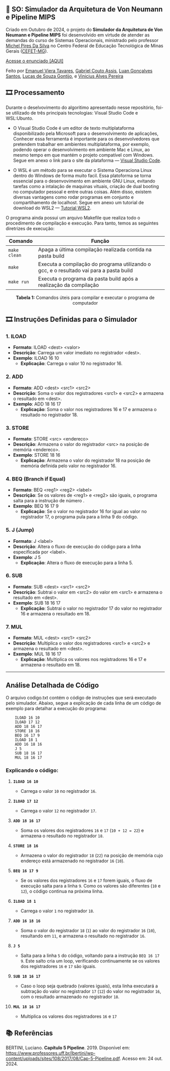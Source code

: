 <section>   
    <h1>📢 SO: Simulador da Arquitetura de Von Neumann e Pipeline MIPS</h1>   
    <p>
        Criado em Outubro de 2024, o projeto do<strong> Simulador da Arquitetura de Von Neumann e Pipeline MIPS</strong> foi desenvolvido em virtude de atender as demandas do curso de Sistemas Operacionais, ministrado pelo professor <a href="https://www.linkedin.com/in/michelpiressilva/?originalSubdomain=br" target="_blank">Michel Pires Da Silva</a> no Centro Federal de Educação Tecnológica de Minas Gerais (<a href="https://www.divinopolis.cefetmg.br/" target="_blank">CEFET-MG</a>).
    </p>
    <p>
        <a href="https://github.com/LucasG4K/SO-1/blob/main/documentation/assignment.pdf" target="_blank">Acesse o enunciado [AQUI]</a>
    </p>
    <div>
          <p>
            Feito por <a href="https://www.linkedin.com/in/emanuel-vieira-tavares-019706291/" target="_blank">Emanuel Viera Tavares</a>, <a href="https://www.linkedin.com/in/gabriel-couto-582060200/" target="_blank">Gabriel Couto Assis</a>, <a href="https://www.linkedin.com/in/luan-santos-9bb01920b/" target="_blank">Luan Gonçalves Santos</a>, <a href="https://www.linkedin.com/in/lucas-s-gontijo/" target="_blank">Lucas de Souza Gontijo</a>, e <a href="https://www.linkedin.com/in/dev-vini-pereira/" target="_blank">Vinicius Alves Pereira</a>
         </p>   
    </div>
</section>
<section>
    <h2>🎞 Processamento</h2>
    <p>
        Durante o deselvovimento do algoritimo apresentado nesse repositório, foi-se utilizado de três principais tecnologias: Visual Studio Code e WSL:Ubunto.
    </p>
    <ul>
        <li>    
            <p>
                O Visual Studio Code é um editor de texto multiplataforma disponibilizado pela Microsoft para o desenvolvimento de aplicações, Conhecer essa ferramenta é importante para os desenvolvedores que pretendem trabalhar em ambientes multiplataforma, por exemplo,  podendo operar o desenvolvimento em ambiente Mac e Linux, ao mesmo tempo em que mantém o projeto compatível com Windows. Segue em anexo o link para o site da plataforma — <a href="https://code.visualstudio.com/" target="_blank">Visual Studio Code</a>.
            </p>
        </li>
        <li>
            <p>
                O WSL é um método para se executar o Sistema Operaciona Linux dentro do Windows de forma muito facil. Essa platoforma se torna essencial para o desenvovimento em ambiente GNU Linux, evitando tarefas como a intalação de maquinas vituais, criação de dual booting no computador pessoal e entre outras coisas. Além disso, existem diversas vantagens como rodar programas em conjunto e compartihamento de localhost. Segue em anexo um  tutorial de download do WSL2 — <a href="https://youtu.be/hd6lxt5iVsg" target="_blank">Tutorial WSL2</a>.
            </p>
        </li>
    </ul>
    <p>
        O programa ainda possui um arquivo Makefile que realiza todo o procedimento de compilação e execução. Para tanto, temos as seguintes diretrizes de execução:
    </p>
    <div align="center">
        <table>
            <thead>
                <tr>
                    <th>Comando</th>
                    <th>Função</th>
                </tr>
            </thead>
            <tbody>
                <tr>
                    <td><code>make clean</code></td>
                    <td>Apaga a última compilação realizada contida na pasta build</td>
                </tr>
                <tr>
                    <td><code>make</code></td>
                    <td>Executa a compilação do programa utilizando o gcc, e o resultado vai para a pasta build</td>
                </tr>
                <tr>
                    <td><code>make run</code></td>
                    <td>Executa o programa da pasta build após a realização da compilação</td>
                </tr>
            </tbody>
        </table>
        <p align="center">
            <b>Tabela 1:</b> Comandos úteis para compilar e executar o programa de computador
        </p>
    </div>
</section>

<section>

## 🎞 Instruções Definidas para o Simulador

### 1. ILOAD
- **Formato**: ILOAD \<dest\> \<valor\>
- **Descrição**: Carrega um valor imediato no registrador \<dest\>.
- **Exemplo**: ILOAD 16 10
  - **Explicação**: Carrega o valor 10 no registrador 16.

### 2. ADD
- **Formato**: ADD \<dest\> \<src1\> \<src2\>
- **Descrição**: Soma o valor dos registradores \<src1\> e \<src2\> e armazena o resultado em \<dest\>.
- **Exemplo**: ADD 18 16 17
  - **Explicação**: Soma o valor nos registradores 16 e 17 e armazena o resultado no registrador 18.

### 3. STORE
- **Formato**: STORE \<src\> \<endereco\>
- **Descrição**: Armazena o valor do registrador \<src\> na posição de memória \<endereco\>.
- **Exemplo**: STORE 18 16
  - **Explicação**: Armazena o valor do registrador 18 na posição de memória definida pelo valor no registrador 16.

### 4. BEQ (Branch if Equal)
- **Formato**: BEQ \<reg1\> \<reg2\> \<label\>
- **Descrição**: Se os valores de \<reg1\> e \<reg2\> são iguais, o programa salta para a instrução de número <label>.
- **Exemplo**: BEQ 16 17 9
  - **Explicação**: Se o valor no registrador 16 for igual ao valor no registrador 17, o programa pula para a linha 9 do código.

### 5. J (Jump)
- **Formato**: J \<label\>
- **Descrição**: Altera o fluxo de execução do código para a linha especificada por \<label\>.
- **Exemplo**: J 5
  - **Explicação**: Altera o fluxo de execução para a linha 5.

### 6. SUB
- **Formato**: SUB \<dest\> \<src1\> \<src2\>
- **Descrição**: Subtrai o valor em \<src2\> do valor em \<src1\> e armazena o resultado em \<dest\>.
- **Exemplo**: SUB 18 16 17
  - **Explicação**: Subtrai o valor no registrador 17 do valor no registrador 16 e armazena o resultado em 18.

### 7. MUL
- **Formato**: MUL \<dest\> \<src1\> \<src2\>
- **Descrição**: Multiplica o valor dos registradores \<src1\> e \<src2\> e armazena o resultado em \<dest\>.
- **Exemplo**: MUL 18 16 17
  - **Explicação**: Multiplica os valores nos registradores 16 e 17 e armazena o resultado em 18.

---

## Análise Detalhada de Código 

O arquivo codigo.txt contém o código de instruções que será executado pelo simulador.
Abaixo, segue a explicação de cada linha de um código de exemplo para detalhar a execução do programa:

````plaintext
    ILOAD 16 10
    ILOAD 17 12
    ADD 18 16 17
    STORE 18 16
    BEQ 16 17 9
    ILOAD 18 1
    ADD 16 18 16
    J 5
    SUB 18 16 17
    MUL 18 16 17
````

### Explicando o código:

1. **`ILOAD 16 10`**
   - Carrega o valor `10` no registrador `16`.

2. **`ILOAD 17 12`**
   - Carrega o valor `12` no registrador `17`.

3. **`ADD 18 16 17`**
   - Soma os valores dos registradores `16` e `17` (`10 + 12 = 22`) e armazena o resultado no registrador `18`.

4. **`STORE 18 16`**
   - Armazena o valor do registrador `18` (`22`) na posição de memória cujo endereço está armazenado no registrador `16` (`10`).

5. **`BEQ 16 17 9`**
   - Se os valores dos registradores `16` e `17` forem iguais, o fluxo de execução salta para a linha `9`. Como os valores são diferentes (`10` e `12`), o código continua na próxima linha.

6. **`ILOAD 18 1`**
   - Carrega o valor `1` no registrador `18`.

7. **`ADD 16 18 16`**
   - Soma o valor do registrador `18` (`1`) ao valor do registrador `16` (`10`), resultando em `11`, e armazena o resultado no registrador `16`.

8. **`J 5`**
   - Salta para a linha `5` do código, voltando para a instrução `BEQ 16 17 9`. Este salto cria um loop, verificando continuamente se os valores dos registradores `16` e `17` são iguais.

9. **`SUB 18 16 17`**
   - Caso o loop seja quebrado (valores iguais), esta linha executará a subtração do valor no registrador `17` (`12`) do valor no registrador `16`, com o resultado armazenado no registrador `18`.

10. **`MUL 18 16 17`**
    - Multiplica os valores dos registradores `16` e `17`

</section>

<section>
    <h2>📚 Referências</h2>
    <p>
        BERTINI, Luciano. <strong>Capítulo 5 Pipeline</strong>. 2019. Disponível em: <a href="https://www.professores.uff.br/lbertini/wp-content/uploads/sites/108/2017/08/Cap-5-Pipeline.pdf">https://www.professores.uff.br/lbertini/wp-content/uploads/sites/108/2017/08/Cap-5-Pipeline.pdf</a>. Acesso em: 24 out. 2024.
    </p>
</section>


